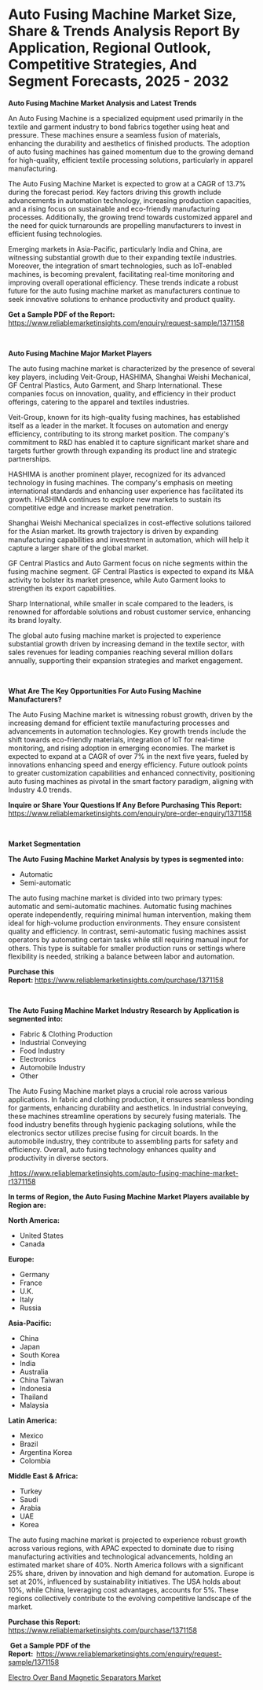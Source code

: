 <p><h1>Auto Fusing Machine Market Size, Share & Trends Analysis Report By Application, Regional Outlook, Competitive Strategies, And Segment Forecasts, 2025 - 2032</h1></p><p><strong>Auto Fusing Machine Market Analysis and Latest Trends</strong></p>
<p><p>An Auto Fusing Machine is a specialized equipment used primarily in the textile and garment industry to bond fabrics together using heat and pressure. These machines ensure a seamless fusion of materials, enhancing the durability and aesthetics of finished products. The adoption of auto fusing machines has gained momentum due to the growing demand for high-quality, efficient textile processing solutions, particularly in apparel manufacturing.</p><p>The Auto Fusing Machine Market is expected to grow at a CAGR of 13.7% during the forecast period. Key factors driving this growth include advancements in automation technology, increasing production capacities, and a rising focus on sustainable and eco-friendly manufacturing processes. Additionally, the growing trend towards customized apparel and the need for quick turnarounds are propelling manufacturers to invest in efficient fusing technologies.</p><p>Emerging markets in Asia-Pacific, particularly India and China, are witnessing substantial growth due to their expanding textile industries. Moreover, the integration of smart technologies, such as IoT-enabled machines, is becoming prevalent, facilitating real-time monitoring and improving overall operational efficiency. These trends indicate a robust future for the auto fusing machine market as manufacturers continue to seek innovative solutions to enhance productivity and product quality.</p></p>
<p><strong>Get a Sample PDF of the Report:&nbsp;</strong> <a href="https://www.reliablemarketinsights.com/enquiry/request-sample/1371158?utm_campaign=2244&utm_medium=2&utm_source=Github&utm_content=ia&utm_term=22032025&utm_id=auto-fusing-machine">https://www.reliablemarketinsights.com/enquiry/request-sample/1371158</a></p>
<p>&nbsp;</p>
<p><strong>Auto Fusing Machine Major Market Players</strong></p>
<p><p>The auto fusing machine market is characterized by the presence of several key players, including Veit-Group, HASHIMA, Shanghai Weishi Mechanical, GF Central Plastics, Auto Garment, and Sharp International. These companies focus on innovation, quality, and efficiency in their product offerings, catering to the apparel and textiles industries.</p><p>Veit-Group, known for its high-quality fusing machines, has established itself as a leader in the market. It focuses on automation and energy efficiency, contributing to its strong market position. The company's commitment to R&D has enabled it to capture significant market share and targets further growth through expanding its product line and strategic partnerships.</p><p>HASHIMA is another prominent player, recognized for its advanced technology in fusing machines. The company's emphasis on meeting international standards and enhancing user experience has facilitated its growth. HASHIMA continues to explore new markets to sustain its competitive edge and increase market penetration.</p><p>Shanghai Weishi Mechanical specializes in cost-effective solutions tailored for the Asian market. Its growth trajectory is driven by expanding manufacturing capabilities and investment in automation, which will help it capture a larger share of the global market.</p><p>GF Central Plastics and Auto Garment focus on niche segments within the fusing machine segment. GF Central Plastics is expected to expand its M&A activity to bolster its market presence, while Auto Garment looks to strengthen its export capabilities.</p><p>Sharp International, while smaller in scale compared to the leaders, is renowned for affordable solutions and robust customer service, enhancing its brand loyalty.</p><p>The global auto fusing machine market is projected to experience substantial growth driven by increasing demand in the textile sector, with sales revenues for leading companies reaching several million dollars annually, supporting their expansion strategies and market engagement.</p></p>
<p>&nbsp;</p>
<p><strong>What Are The Key Opportunities For Auto Fusing Machine Manufacturers?</strong></p>
<p><p>The Auto Fusing Machine market is witnessing robust growth, driven by the increasing demand for efficient textile manufacturing processes and advancements in automation technologies. Key growth trends include the shift towards eco-friendly materials, integration of IoT for real-time monitoring, and rising adoption in emerging economies. The market is expected to expand at a CAGR of over 7% in the next five years, fueled by innovations enhancing speed and energy efficiency. Future outlook points to greater customization capabilities and enhanced connectivity, positioning auto fusing machines as pivotal in the smart factory paradigm, aligning with Industry 4.0 trends.</p></p>
<p><strong>Inquire or Share Your Questions If Any Before Purchasing This Report:</strong> <a href="https://www.reliablemarketinsights.com/enquiry/pre-order-enquiry/1371158?utm_campaign=2244&utm_medium=2&utm_source=Github&utm_content=ia&utm_term=22032025&utm_id=auto-fusing-machine">https://www.reliablemarketinsights.com/enquiry/pre-order-enquiry/1371158</a></p>
<p>&nbsp;</p>
<p><strong>Market Segmentation</strong></p>
<p><strong>The Auto Fusing Machine Market Analysis by types is segmented into:</strong></p>
<p><ul><li>Automatic</li><li>Semi-automatic</li></ul></p>
<p><p>The auto fusing machine market is divided into two primary types: automatic and semi-automatic machines. Automatic fusing machines operate independently, requiring minimal human intervention, making them ideal for high-volume production environments. They ensure consistent quality and efficiency. In contrast, semi-automatic fusing machines assist operators by automating certain tasks while still requiring manual input for others. This type is suitable for smaller production runs or settings where flexibility is needed, striking a balance between labor and automation.</p></p>
<p><strong>Purchase this Report:&nbsp;</strong><a href="https://www.reliablemarketinsights.com/purchase/1371158?utm_campaign=2244&utm_medium=2&utm_source=Github&utm_content=ia&utm_term=22032025&utm_id=auto-fusing-machine">https://www.reliablemarketinsights.com/purchase/1371158</a></p>
<p>&nbsp;</p>
<p><strong>The Auto Fusing Machine Market Industry Research by Application is segmented into:</strong></p>
<p><ul><li>Fabric & Clothing Production</li><li>Industrial Conveying</li><li>Food Industry</li><li>Electronics</li><li>Automobile Industry</li><li>Other</li></ul></p>
<p><p>The Auto Fusing Machine market plays a crucial role across various applications. In fabric and clothing production, it ensures seamless bonding for garments, enhancing durability and aesthetics. In industrial conveying, these machines streamline operations by securely fusing materials. The food industry benefits through hygienic packaging solutions, while the electronics sector utilizes precise fusing for circuit boards. In the automobile industry, they contribute to assembling parts for safety and efficiency. Overall, auto fusing technology enhances quality and productivity in diverse sectors.</p></p>
<p><a href="https://www.reliablemarketinsights.com/auto-fusing-machine-market-r1371158?utm_campaign=2244&utm_medium=2&utm_source=Github&utm_content=ia&utm_term=22032025&utm_id=auto-fusing-machine">&nbsp;https://www.reliablemarketinsights.com/auto-fusing-machine-market-r1371158</a></p>
<p><strong>In terms of Region, the Auto Fusing Machine Market Players available by Region are:</strong></p>
<p>
    <p> <strong> North America: </strong>
        <ul>
            <li>United States</li>
            <li>Canada</li>
        </ul>
        </p> 
    <p> <strong> Europe: </strong>
        <ul>
            <li>Germany</li>
            <li>France</li>
            <li>U.K.</li>
            <li>Italy</li>
            <li>Russia</li>
        </ul>
        </p> 
    <p> <strong> Asia-Pacific: </strong>
        <ul>
            <li>China</li>
            <li>Japan</li>
            <li>South Korea</li>
            <li>India</li>
            <li>Australia</li>
            <li>China Taiwan</li>
            <li>Indonesia</li>
            <li>Thailand</li>
            <li>Malaysia</li>
        </ul>
        </p> 
    <p> <strong> Latin America: </strong>
        <ul>
            <li>Mexico</li>
            <li>Brazil</li>
            <li>Argentina Korea</li>
            <li>Colombia</li>
        </ul>
        </p> 
    <p> <strong> Middle East & Africa: </strong>
        <ul>
            <li>Turkey</li>
            <li>Saudi</li>
            <li>Arabia</li>
            <li>UAE</li>
            <li>Korea</li>
        </ul>
    </p>
    </p>
<p><p>The auto fusing machine market is projected to experience robust growth across various regions, with APAC expected to dominate due to rising manufacturing activities and technological advancements, holding an estimated market share of 40%. North America follows with a significant 25% share, driven by innovation and high demand for automation. Europe is set at 20%, influenced by sustainability initiatives. The USA holds about 10%, while China, leveraging cost advantages, accounts for 5%. These regions collectively contribute to the evolving competitive landscape of the market.</p></p>
<p><strong>Purchase this Report: </strong><a href="https://www.reliablemarketinsights.com/purchase/1371158?utm_campaign=2244&utm_medium=2&utm_source=Github&utm_content=ia&utm_term=22032025&utm_id=auto-fusing-machine">https://www.reliablemarketinsights.com/purchase/1371158</a></p>
<p>&nbsp;<strong>Get a Sample PDF of the Report:&nbsp;&nbsp;</strong><a href="https://www.reliablemarketinsights.com/enquiry/request-sample/1371158?utm_campaign=2244&utm_medium=2&utm_source=Github&utm_content=ia&utm_term=22032025&utm_id=auto-fusing-machine">https://www.reliablemarketinsights.com/enquiry/request-sample/1371158</a></p>
<p><strong></strong></p>
<p><p><a href="https://github.com/klindsey95/Market-Research-Report-List-1/blob/main/electro-over-band-magnetic-separators-market.md?utm_campaign=2244&utm_medium=2&utm_source=Github&utm_content=ia&utm_term=22032025&utm_id=auto-fusing-machine">Electro Over Band Magnetic Separators Market</a></p></p>
